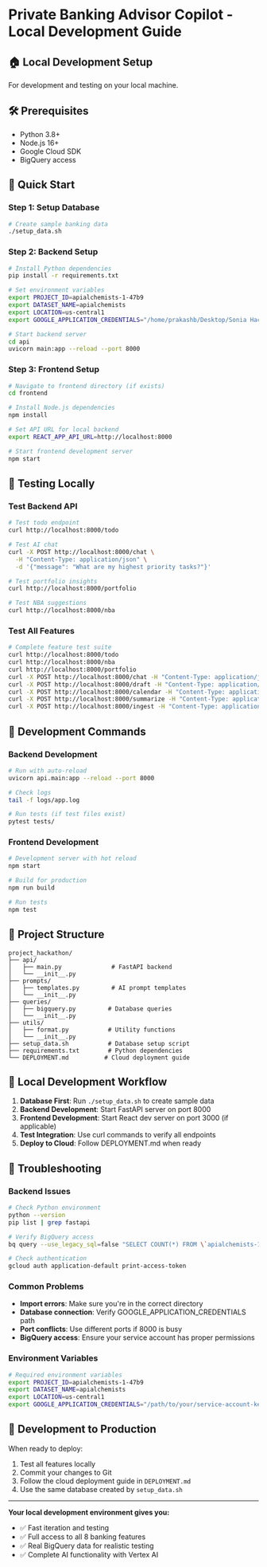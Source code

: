 # Private Banking Advisor Copilot - Local Development Guide

## 🏠 Local Development Setup

For development and testing on your local machine.

## 🛠️ Prerequisites

- Python 3.8+
- Node.js 16+
- Google Cloud SDK
- BigQuery access

## 🚀 Quick Start

### Step 1: Setup Database
```bash
# Create sample banking data
./setup_data.sh
```

### Step 2: Backend Setup
```bash
# Install Python dependencies
pip install -r requirements.txt

# Set environment variables
export PROJECT_ID=apialchemists-1-47b9
export DATASET_NAME=apialchemists
export LOCATION=us-central1
export GOOGLE_APPLICATION_CREDENTIALS="/home/prakashb/Desktop/Sonia Hacathon/apialchemists-1-47b9-556d040d8636.json"

# Start backend server
cd api
uvicorn main:app --reload --port 8000
```

### Step 3: Frontend Setup
```bash
# Navigate to frontend directory (if exists)
cd frontend

# Install Node.js dependencies
npm install

# Set API URL for local backend
export REACT_APP_API_URL=http://localhost:8000

# Start frontend development server
npm start
```

## 🧪 Testing Locally

### Test Backend API
```bash
# Test todo endpoint
curl http://localhost:8000/todo

# Test AI chat
curl -X POST http://localhost:8000/chat \
  -H "Content-Type: application/json" \
  -d '{"message": "What are my highest priority tasks?"}'

# Test portfolio insights
curl http://localhost:8000/portfolio

# Test NBA suggestions
curl http://localhost:8000/nba
```

### Test All Features
```bash
# Complete feature test suite
curl http://localhost:8000/todo
curl http://localhost:8000/nba  
curl http://localhost:8000/portfolio
curl -X POST http://localhost:8000/chat -H "Content-Type: application/json" -d '{"message": "Portfolio risk analysis"}'
curl -X POST http://localhost:8000/draft -H "Content-Type: application/json" -d '{"context": "quarterly review"}'
curl -X POST http://localhost:8000/calendar -H "Content-Type: application/json" -d '{"details": "meeting tomorrow 2pm"}'
curl -X POST http://localhost:8000/summarize -H "Content-Type: application/json" -d '{"content": "Client notes here"}'
curl -X POST http://localhost:8000/ingest -H "Content-Type: application/json" -d '{"data": "Client: John Doe"}'
```

## 🔧 Development Commands

### Backend Development
```bash
# Run with auto-reload
uvicorn api.main:app --reload --port 8000

# Check logs
tail -f logs/app.log

# Run tests (if test files exist)
pytest tests/
```

### Frontend Development  
```bash
# Development server with hot reload
npm start

# Build for production
npm run build

# Run tests
npm test
```

## 📁 Project Structure
```
project_hackathon/
├── api/
│   ├── main.py              # FastAPI backend
│   └── __init__.py
├── prompts/
│   ├── templates.py         # AI prompt templates
│   └── __init__.py
├── queries/
│   ├── bigquery.py         # Database queries
│   └── __init__.py
├── utils/
│   ├── format.py           # Utility functions
│   └── __init__.py
├── setup_data.sh           # Database setup script
├── requirements.txt        # Python dependencies
└── DEPLOYMENT.md          # Cloud deployment guide
```

## 🎯 Local Development Workflow

1. **Database First**: Run `./setup_data.sh` to create sample data
2. **Backend Development**: Start FastAPI server on port 8000
3. **Frontend Development**: Start React dev server on port 3000 (if applicable)
4. **Test Integration**: Use curl commands to verify all endpoints
5. **Deploy to Cloud**: Follow DEPLOYMENT.md when ready

## 🐛 Troubleshooting

### Backend Issues
```bash
# Check Python environment
python --version
pip list | grep fastapi

# Verify BigQuery access
bq query --use_legacy_sql=false "SELECT COUNT(*) FROM \`apialchemists-1-47b9.apialchemists.todo_tasks\`"

# Check authentication
gcloud auth application-default print-access-token
```

### Common Problems
- **Import errors**: Make sure you're in the correct directory
- **Database connection**: Verify GOOGLE_APPLICATION_CREDENTIALS path
- **Port conflicts**: Use different ports if 8000 is busy
- **BigQuery access**: Ensure your service account has proper permissions

### Environment Variables
```bash
# Required environment variables
export PROJECT_ID=apialchemists-1-47b9
export DATASET_NAME=apialchemists  
export LOCATION=us-central1
export GOOGLE_APPLICATION_CREDENTIALS="/path/to/your/service-account-key.json"
```

## 🔄 Development to Production

When ready to deploy:
1. Test all features locally
2. Commit your changes to Git
3. Follow the cloud deployment guide in `DEPLOYMENT.md`
4. Use the same database created by `setup_data.sh`

---

**Your local development environment gives you:**
- ✅ Fast iteration and testing
- ✅ Full access to all 8 banking features
- ✅ Real BigQuery data for realistic testing
- ✅ Complete AI functionality with Vertex AI
